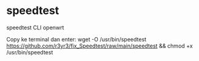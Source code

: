 # speedtest
speedtest CLI openwrt

Copy ke terminal dan enter:
wget -O /usr/bin/speedtest https://github.com/r3yr3/fix_Speedtest/raw/main/speedtest && chmod +x /usr/bin/speedtest
